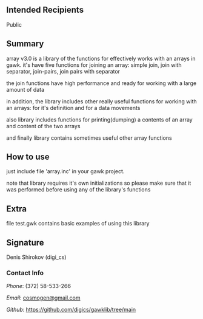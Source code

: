 ﻿## Intended Recipients
Public



## Summary

array v3.0 is a library of the functions for effectively works with an arrays in gawk.
it's have five functions for joining an array: simple join, join with separator, join-pairs, join pairs with separator

the join functions have high performance and ready for working with a large amount of data

in addition, the library includes
other really useful functions for working with an arrays: for it's definition and for a data movements

also library includes functions for printing(dumping) a contents of an array and content of the two arrays

and finally library contains sometimes useful other array functions



## How to use

just include file 'array.inc' in your gawk project.

note that library requires it's own initializations so please make sure that it was performed before using any of the library's functions



## Extra

file test.gwk contains basic examples of using this library



## Signature

Denis Shirokov (digi_cs)



### Contact Info

*Phone*:
    (372) 58-533-266

*Email*:
    cosmogen@gmail.com

*Github*:
    https://github.com/digics/gawklib/tree/main


